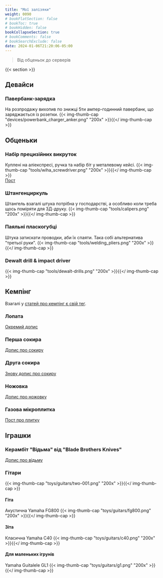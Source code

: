 ```yaml
---
title: "Мої залізяки"
weight: 0090
# bookFlatSection: false
# bookToc: true
# bookHidden: false
bookCollapseSection: true
# bookComments: false
# bookSearchExclude: false
date: 2024-01-06T21:20:06-05:00
---
```

> Від обценьок до серверів

{{< section >}}

## Девайси

### Павербанк-зарядка

На розпродажу вихопив по знижці 5ти ампер-годинний павербанк, що заряджається із розетки.
{{< img-thumb-cap "devices/powerbank_charger_anker.png" "200x" >}}{{</ img-thumb-cap >}}

## Обценьки

### Набір прецизійних викруток

Куплені на аліекспресі, ручка та набір біт у металевому кейсі.
{{< img-thumb-cap "tools/wiha_screwdriver.png" "200x" >}}{{</ img-thumb-cap >}}  
[Пост](/posts/2020/08/19/)

### Штангенциркуль

Штангель взагалі штука потрібна у господарстві, а особливо коли треба щось поміряти для 3Д-друку.
{{< img-thumb-cap "tools/calipers.png" "200x" >}}{{</ img-thumb-cap >}}

### Паяльні пласкогубці

Штука затискати проводки, аби їх спаяти. Така собі альтернатива "третьої руки".
{{< img-thumb-cap "tools/welding_pliers.png" "200x" >}}{{</ img-thumb-cap >}}

### Dewalt drill & impact driver

{{< img-thumb-cap "tools/dewalt-drills.png" "200x" >}}{{</ img-thumb-cap >}}

## Кемпінг

Взагалі у [статей про кемпінг є свій тег](/tags/camping/).

### Лопата

[Окремий допис](/posts/2021/01/26/)

### Перша сокира

[Допис про сокиру](/posts/2020/09/04/)

### Друга сокира

[Знову допис про сокиру](/posts/2021/01/18/)

### Ножовка

[Допис про ножовку](/posts/2020/12/12/)

### Газова мікроплитка

[Пост про плитку](/posts/2020/09/23/)

## Іграшки

### Керамбіт "Відьма" від "Blade Brothers Knives"

[Допис про відьму](/posts/2024/11/09/witch/)

### Гітари

{{< img-thumb-cap "toys/guitars/two-001.png" "200x" >}}{{</ img-thumb-cap >}}

#### Гіта

Акустична Yamaha FG800
{{< img-thumb-cap "toys/guitars/fg800.png" "200x" >}}{{</ img-thumb-cap >}}

#### Зіта

Класична Yamaha C40
{{< img-thumb-cap "toys/guitars/c40.png" "200x" >}}{{</ img-thumb-cap >}}

#### Для маленьких ігрунів

Yamaha Guitalele GL1
{{< img-thumb-cap "toys/guitars/g1.png" "200x" >}}{{</ img-thumb-cap >}}
